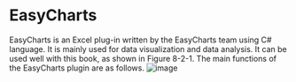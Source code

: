 # EasyCharts
EasyCharts is an Excel plug-in written by the EasyCharts team using C# language. It is mainly used for data visualization and data analysis. It can be used well with this book, as shown in Figure 8-2-1. The main functions of the EasyCharts plugin are as follows. 
 ![image](https://bzdww.com/cms_static/d3817a5b24e078920eb59833aad96dee_b.png)
